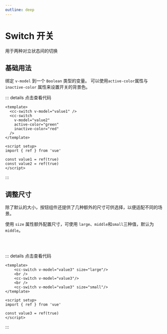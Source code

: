 ```yaml
---
outline: deep
---
```


# Switch 开关

用于两种对立状态间的切换

## 基础用法
绑定 `v-model` 到一个 `Boolean` 类型的变量。 可以使用`active-color`属性与 `inactive-color` 属性来设置开关的背景色。
<script setup>
import ccSpace from '../../src/components/space'
import ccSwitch from '../../src/components/switch'
import { ref } from 'vue'

const value1 = ref(false)
const value2 = ref(true)
const value3 = ref(false)
</script>

  <cc-switch v-model="value1" />
  <cc-switch
    v-model="value2"
    active-color="green" 
    inactive-color="red"
  />


::: details 点击查看代码
```vue
<template>
  <cc-switch v-model="value1" />
  <cc-switch
    v-model="value2"
    active-color="green" 
    inactive-color="red"
  />
</template>

<script setup>
import { ref } from 'vue'

const value1 = ref(true)
const value2 = ref(true)
</script>
```
:::

## 调整尺寸
除了默认的大小，按钮组件还提供了几种额外的尺寸可供选择，以便适配不同的场景。

使用 `size` 属性额外配置尺寸，可使用 `large`、`middle`和`small`三种值，默认为`middle`。

<cc-switch v-model="value3" size="large"/>
<br />
<cc-switch v-model="value3"/>
<br />
<cc-switch v-model="value3" size="small" />



::: details 点击查看代码
```vue
<template>
    <cc-switch v-model="value3" size="large"/>
    <br />
    <cc-switch v-model="value3"/>
    <br />
    <cc-switch v-model="value3" size="small"/>
</template>

<script setup>
import { ref } from 'vue'

const value3 = ref(true)
</script>
```
:::





